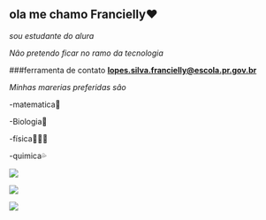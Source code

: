 ## ola me chamo Francielly♥️

*sou estudante do alura*

*Nâo pretendo ficar no ramo da tecnologia*

###ferramenta de contato 
**lopes.silva.francielly@escola.pr.gov.br**

_Minhas marerias preferidas sâo_

-matematica💯

-Biologia🌺

-física🏃‍♀️‍➡️

-quimica💦

![](https://media1.tenor.com/m/6dOf85BKov0AAAAC/haikyuu-anime.gif)


![](https://media1.tenor.com/m/Qcjg7gRDYnkAAAAC/haikyuu.gif)


![](https://media1.tenor.com/m/lazWdimyxj8AAAAC/haikyuu-anime.gif)




